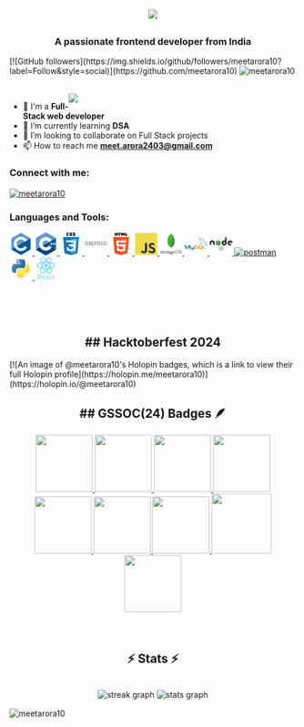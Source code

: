 <h1 align="center">
    <img src="https://readme-typing-svg.herokuapp.com/?font=Righteous&size=35&center=true&vCenter=true&width=500&height=70&duration=4000&lines=Hi+There!+🙏🙏;+I'm+Meet+Arora!;" />
</h1>
<h3 align="center">A passionate frontend developer from India</h3>

<p align="left"> [![GitHub followers](https://img.shields.io/github/followers/meetarora10?label=Follow&style=social)](https://github.com/meetarora10)
    <img src="https://komarev.com/ghpvc/?username=meetarora10&label=Profile%20views&color=0e75b6&style=flat" alt="meetarora10" /> </p>
<br/>
<img align="right" width="400" src="https://user-images.githubusercontent.com/74038190/229223263-cf2e4b07-2615-4f87-9c38-e37600f8381a.gif">


- 🔭 I'm a <b> Full-Stack web developer </b>
- 🌱 I’m currently learning **DSA**
- 👯 I’m looking to collaborate on Full Stack projects
- 📫 How to reach me **meet.arora2403@gmail.com**

<h3 align="left">Connect with me:</h3>
<p align="left">
<a href="https://www.linkedin.com/in/meet-arora-603682296" target="blank"><img align="center" src="https://raw.githubusercontent.com/rahuldkjain/github-profile-readme-generator/master/src/images/icons/Social/linked-in-alt.svg" alt="meetarora10" height="30" width="40" /></a>
<p align="left">
</p>

<h3 align="left">Languages and Tools:</h3>
<p align="left"> <a href="https://www.cprogramming.com/" target="_blank" rel="noreferrer"> <img src="https://raw.githubusercontent.com/devicons/devicon/master/icons/c/c-original.svg" alt="c" width="40" height="40"/> </a> <a href="https://www.w3schools.com/cpp/" target="_blank" rel="noreferrer"> <img src="https://raw.githubusercontent.com/devicons/devicon/master/icons/cplusplus/cplusplus-original.svg" alt="cplusplus" width="40" height="40"/> </a> <a href="https://www.w3schools.com/css/" target="_blank" rel="noreferrer"> <img src="https://raw.githubusercontent.com/devicons/devicon/master/icons/css3/css3-original-wordmark.svg" alt="css3" width="40" height="40"/> </a> <a href="https://expressjs.com" target="_blank" rel="noreferrer"> <img src="https://raw.githubusercontent.com/devicons/devicon/master/icons/express/express-original-wordmark.svg" alt="express" width="40" height="40"/> </a> <a href="https://www.w3.org/html/" target="_blank" rel="noreferrer"> <img src="https://raw.githubusercontent.com/devicons/devicon/master/icons/html5/html5-original-wordmark.svg" alt="html5" width="40" height="40"/> </a> <a href="https://developer.mozilla.org/en-US/docs/Web/JavaScript" target="_blank" rel="noreferrer"> <img src="https://raw.githubusercontent.com/devicons/devicon/master/icons/javascript/javascript-original.svg" alt="javascript" width="40" height="40"/> </a> <a href="https://www.mongodb.com/" target="_blank" rel="noreferrer"> <img src="https://raw.githubusercontent.com/devicons/devicon/master/icons/mongodb/mongodb-original-wordmark.svg" alt="mongodb" width="40" height="40"/> </a> <a href="https://www.mysql.com/" target="_blank" rel="noreferrer"> <img src="https://raw.githubusercontent.com/devicons/devicon/master/icons/mysql/mysql-original-wordmark.svg" alt="mysql" width="40" height="40"/> </a> <a href="https://nodejs.org" target="_blank" rel="noreferrer"> <img src="https://raw.githubusercontent.com/devicons/devicon/master/icons/nodejs/nodejs-original-wordmark.svg" alt="nodejs" width="40" height="40"/> </a> <a href="https://postman.com" target="_blank" rel="noreferrer"> <img src="https://www.vectorlogo.zone/logos/getpostman/getpostman-icon.svg" alt="postman" width="40" height="40"/> </a> <a href="https://www.python.org" target="_blank" rel="noreferrer"> <img src="https://raw.githubusercontent.com/devicons/devicon/master/icons/python/python-original.svg" alt="python" width="40" height="40"/> </a> <a href="https://reactjs.org/" target="_blank" rel="noreferrer"> <img src="https://raw.githubusercontent.com/devicons/devicon/master/icons/react/react-original-wordmark.svg" alt="react" width="40" height="40"/> </a> </p>
<br>
<br>
<br>
<h2 align="center">## Hacktoberfest 2024</h2>
[![An image of @meetarora10's Holopin badges, which is a link to view their full Holopin profile](https://holopin.me/meetarora10)](https://holopin.io/@meetarora10)
<h2 align="center">## GSSOC(24) Badges 🪶</h2>
<div style='display:flex; align-items:center; gap: 10px;' align='center'><a href="https://gssoc.girlscript.tech/leaderboard">
<img src="https://github.com/user-attachments/assets/06fc63bf-556a-4e90-b56d-05fdc5e0df08" width="100px" height="100px" />
    <img src="https://github.com/user-attachments/assets/21299d69-e329-45d7-844d-a01e745b324c" width="100px" height="100px" />
  
  <img src="https://github.com/user-attachments/assets/3efaf0ca-3929-4d20-a277-06b66d98beab" width="100px" height="100px" />
  <img src="https://github.com/user-attachments/assets/b85949f5-968c-41ff-a28a-78d7e726cebb" width="100px" height="100px" />
  <img src="https://github.com/user-attachments/assets/fcc2d69c-3638-42d6-b5d3-0f463b7f46b1" width="100px" height="100px" />
  <img src="https://github.com/user-attachments/assets/21299d69-e329-45d7-844d-a01e745b324c" width="100px" height="100px" />
  <img src="https://github.com/user-attachments/assets/6414e873-3f31-41a2-9858-e350ca4be389" width="100px" height="100px" />
  <img src="https://github.com/user-attachments/assets/caeee287-a93d-48c4-a845-334f253200e6" width="105px" height="105px" />
<img src="https://github.com/user-attachments/assets/f9d75699-d3ef-476e-bf8f-44a3bdc6bda3" width="100px" height="100px" />
</a>
</div>
<br> <br>
<h2 align="center">⚡ Stats ⚡</h2>
<br>
<div align="center">
  <img src="https://streak-stats.demolab.com?user=meetarora10&locale=en&mode=daily&theme=dracula&hide_border=false&border_radius=5" height="150" alt="streak graph"  />
  <img src="https://github-readme-stats.vercel.app/api?username=meetarora10&hide_title=false&hide_rank=false&show_icons=true&include_all_commits=true&count_private=true&disable_animations=false&theme=dracula&locale=en&hide_border=false" height="150" alt="stats graph"  />
</div>
<p><img align="center" src="https://github-readme-stats.vercel.app/api/top-langs?username=meetarora10&show_icons=true&locale=en&layout=compact" alt="meetarora10" /></p>
